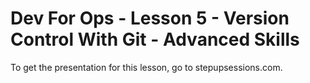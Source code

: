 # Dev For Ops - Lesson 5 - Version Control With Git - Advanced Skills

To get the presentation for this lesson, go to stepupsessions.com.